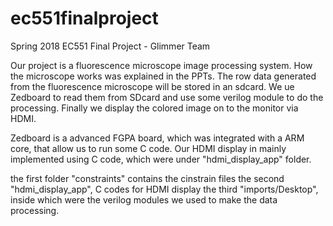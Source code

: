 # ec551finalproject
Spring 2018 EC551 Final Project - Glimmer Team

Our project is a fluorescence microscope image processing system.
How the microscope works was explained in the PPTs.
The row data generated from the fluorescence microscope will be stored in an sdcard.
We ue Zedboard to read them from SDcard and use some verilog module to do the processing.
Finally we display the colored image on to the monitor via HDMI.

Zedboard is a advanced FGPA board, which was integrated with a ARM core, that allow us to run some C code. 
Our HDMI display in mainly implemented using C code, which were under "hdmi_display_app" folder.

the first folder "constraints" contains the cinstrain files
the second "hdmi_display_app", C codes for HDMI display
the third "imports/Desktop", inside which were the verilog modules we used to make the data processing.
